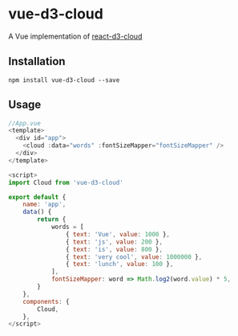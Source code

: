 # vue-d3-cloud

A Vue implementation of [react-d3-cloud](https://github.com/Yoctol/react-d3-cloud)

## Installation

`npm install vue-d3-cloud --save`

## Usage

```js
//App.vue
<template>
  <div id="app">
    <cloud :data="words" :fontSizeMapper="fontSizeMapper" />
  </div>
</template>

<script>
import Cloud from 'vue-d3-cloud'

export default {
    name: 'app',
    data() {
        return {
            words = [
                { text: 'Vue', value: 1000 },
                { text: 'js', value: 200 },
                { text: 'is', value: 800 },
                { text: 'very cool', value: 1000000 },
                { text: 'lunch', value: 100 },
            ],
            fontSizeMapper: word => Math.log2(word.value) * 5,
        }
    },
    components: {
        Cloud,
    },
</script>
```